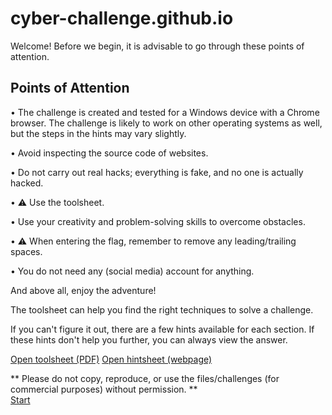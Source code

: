 # cyber-challenge.github.io
Welcome!
Before we begin, it is advisable to go through these points of attention.


## Points of Attention
• The challenge is created and tested for a Windows device with a Chrome browser. The challenge is likely to work on other operating systems as well, but the steps in the hints may vary slightly.

• Avoid inspecting the source code of websites.

• Do not carry out real hacks; everything is fake, and no one is actually hacked.

• ⚠️ Use the toolsheet.

• Use your creativity and problem-solving skills to overcome obstacles.

• ⚠️ When entering the flag, remember to remove any leading/trailing spaces.

• You do not need any (social media) account for anything.

And above all, enjoy the adventure!

The toolsheet can help you find the right techniques to solve a challenge.

If you can't figure it out, there are a few hints available for each section. If these hints don't help you further, you can always view the answer.

<a target="_blank" href="/en/toolsheet.pdf">Open toolsheet (PDF)</a>
<a target="_blank" href="/en/hintsheet.html">Open hintsheet (webpage)</a>


** Please do not copy, reproduce, or use the files/challenges (for commercial purposes) without permission. **  
[Start](https://cyber-challenge.github.io/en/moneytrail)

